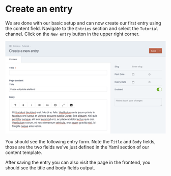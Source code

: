 # Create an entry

We are done with our basic setup and can now create our first entry using the
content field. Navigate to the `Entries` section and select the
`Tutorial` channel. Click on the `New entry` button in the upper
right corner.

![The entry page](./images/basic-setup-05-entry.png)

You should see the following entry form. Note the `Title` and `Body`
fields, those are the two fields we've just defined in the Yaml section of our
content template.

After saving the entry you can also visit the page in the frontend, you should
see the title and body fields output.
